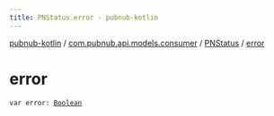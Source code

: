 ```yaml
---
title: PNStatus.error - pubnub-kotlin
---
```


[pubnub-kotlin](../../index.html) / [com.pubnub.api.models.consumer](../index.html) / [PNStatus](index.html) / [error](./error.html)

# error

`var error: `[`Boolean`](https://kotlinlang.org/api/latest/jvm/stdlib/kotlin/-boolean/index.html)